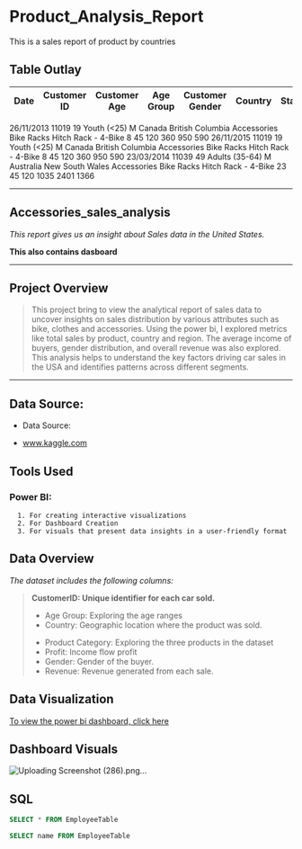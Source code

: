 # Product_Analysis_Report
This is a sales report of product by countries

## Table Outlay

|Date|	Customer ID|	Customer Age|	Age Group|	Customer Gender|	Country|	State|	Product Category|	Sub Category|	Product|	Frame Size|	Order Quantity|	Unit Cost|	Unit Price|	Cost|	Revenue|	Profit|
|------|------|------|------|------|-------|------|-------|-------|------|--------|-------|-------|---------|--------|-------|--------|
26/11/2013	11019	19	Youth (<25)	M	Canada	British Columbia	Accessories	Bike Racks	Hitch Rack - 4-Bike		8	45	120	360	950	590
26/11/2015	11019	19	Youth (<25)	M	Canada	British Columbia	Accessories	Bike Racks	Hitch Rack - 4-Bike		8	45	120	360	950	590
23/03/2014	11039	49	Adults (35-64)	M	Australia	New South Wales	Accessories	Bike Racks	Hitch Rack - 4-Bike		23	45	120	1035	2401	1366



---
##  Accessories_sales_analysis
_This report gives us an insight about Sales data in the United States._

__This also contains dasboard__

--- 
## Project Overview
> This project bring to view the analytical report of sales data to uncover insights on sales distribution by various attributes such as bike, clothes and accessories. Using the power bi, I explored metrics like total sales by product, country and region. The average income of buyers, gender distribution, and overall revenue was also explored.  This analysis helps to understand the key factors driving car sales in the USA and identifies patterns across different segments.

---

## Data Source: 
- Data Source:
+ www.kaggle.com
  
## Tools Used
### Power BI: 
      1. For creating interactive visualizations
      2. For Dashboard Creation 
      3. For visuals that present data insights in a user-friendly format


## Data Overview
_The dataset includes the following columns:_

> __CustomerID: Unique identifier for each car sold.__
> +	Age Group: Exploring the age ranges
> +	Country: Geographic location where the product was sold.
> -	Product Category: Exploring the three products in the dataset
> -	Profit: Income flow profit
> -	Gender: Gender of the buyer.
> -	Revenue: Revenue generated from each sale.

## Data Visualization
[To view the power bi dashboard, click here](https://ibb.co/9MmFX94)

## Dashboard Visuals

![Uploading Screenshot (286).png…]()

## SQL
```sql
SELECT * FROM EmployeeTable
```

```sql
SELECT name FROM EmployeeTable
```



